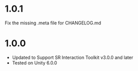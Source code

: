 # 1.0.1
Fix the missing .meta file for CHANGELOG.md

# 1.0.0

- Updated to Support SR Interaction Toolkit v3.0.0 and later
- Tested on Unity 6.0.0
